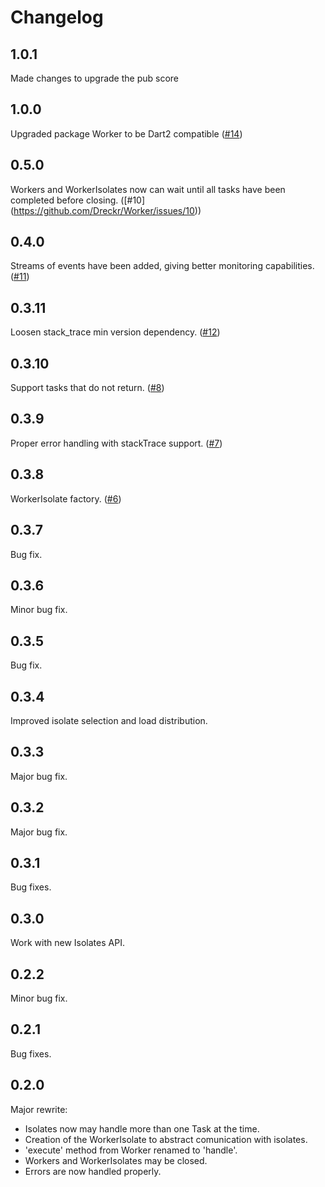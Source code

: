 # Changelog
## 1.0.1
  Made changes to upgrade the pub score 

## 1.0.0
  Upgraded package Worker to be Dart2 compatible ([#14](https://github.com/Dreckr/Worker/issues/14))

## 0.5.0
  Workers and WorkerIsolates now can wait until all tasks have been completed before closing. ([#10] (https://github.com/Dreckr/Worker/issues/10))

## 0.4.0
  Streams of events have been added, giving better monitoring capabilities. ([#11](https://github.com/Dreckr/Worker/issues/11))

## 0.3.11
  Loosen stack_trace min version dependency. ([#12](https://github.com/Dreckr/Worker/issues/12))

## 0.3.10
  Support tasks that do not return. ([#8](https://github.com/Dreckr/Worker/issues/8))

## 0.3.9
  Proper error handling with stackTrace support. ([#7](https://github.com/Dreckr/Worker/issues/7))

## 0.3.8
  WorkerIsolate factory. ([#6](https://github.com/Dreckr/Worker/issues/6))

## 0.3.7
  Bug fix.

## 0.3.6
  Minor bug fix.

## 0.3.5
  Bug fix.

## 0.3.4
  Improved isolate selection and load distribution.

## 0.3.3
  Major bug fix.

## 0.3.2
  Major bug fix.

## 0.3.1
  Bug fixes.

## 0.3.0
  Work with new Isolates API.

## 0.2.2
  Minor bug fix.

## 0.2.1
  Bug fixes.

## 0.2.0
Major rewrite:

- Isolates now may handle more than one Task at the time.
- Creation of the WorkerIsolate to abstract comunication with isolates.
- 'execute' method from Worker renamed to 'handle'.
- Workers and WorkerIsolates may be closed.
- Errors are now handled properly.